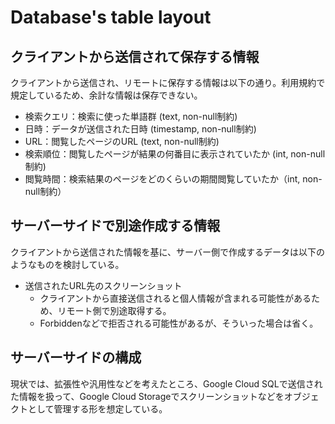 # Database's table layout
## クライアントから送信されて保存する情報
クライアントから送信され、リモートに保存する情報は以下の通り。利用規約で規定しているため、余計な情報は保存できない。

- 検索クエリ：検索に使った単語群 (text, non-null制約)
- 日時：データが送信された日時 (timestamp, non-null制約)
- URL：閲覧したページのURL (text, non-null制約)
- 検索順位：閲覧したページが結果の何番目に表示されていたか (int, non-null制約)
- 閲覧時間：検索結果のページをどのくらいの期間閲覧していたか（int, non-null制約）

## サーバーサイドで別途作成する情報
クライアントから送信された情報を基に、サーバー側で作成するデータは以下のようなものを検討している。

- 送信されたURL先のスクリーンショット
    - クライアントから直接送信されると個人情報が含まれる可能性があるため、リモート側で別途取得する。
    - Forbiddenなどで拒否される可能性があるが、そういった場合は省く。

## サーバーサイドの構成
現状では、拡張性や汎用性などを考えたところ、Google Cloud SQLで送信された情報を扱って、Google Cloud Storageでスクリーンショットなどをオブジェクトとして管理する形を想定している。
